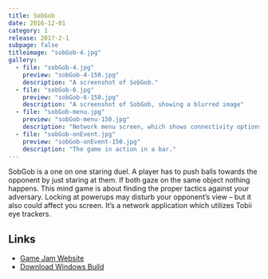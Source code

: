 ```yaml
---
title: SobGob
date: 2016-12-01
category: 1
release: 2017-2-1
subpage: false
titleimage: "sobGob-4.jpg"
gallery:
  - file: "sobGob-4.jpg"
    preview: "sobGob-4-150.jpg"
    description: "A screenshot of SobGob."
  - file: "sobGob-6.jpg"
    preview: "sobGob-6-150.jpg"
    description: "A screenshot of SobGob, showing a blurred image"
  - file: "sobGob-menu.jpg"
    preview: "sobGob-menu-150.jpg"
    description: "Network menu screen, which shows connectivity options."
  - file: "sobGob-onEvent.jpg"
    preview: "sobGob-onEvent-150.jpg"
    description: "The game in action in a bar."
---
```


SobGob is a one on one staring duel. A player has to push balls towards the opponent by just staring at them. If both gaze on the same object nothing happens. This mind game is about finding the proper tactics against your adversary. Locking at powerups may disturb your opponent’s view – but it also could affect you screen. It’s a network application which utilizes Tobii eye trackers.

## Links

* [Game Jam Website](https://playful-interactive-environments.github.io/gamejam/2016/#dark-booty/)
* [Download Windows Build](https://playful-interactive-environments.github.io/gamejam/2016/games/darkbooty.zip)
